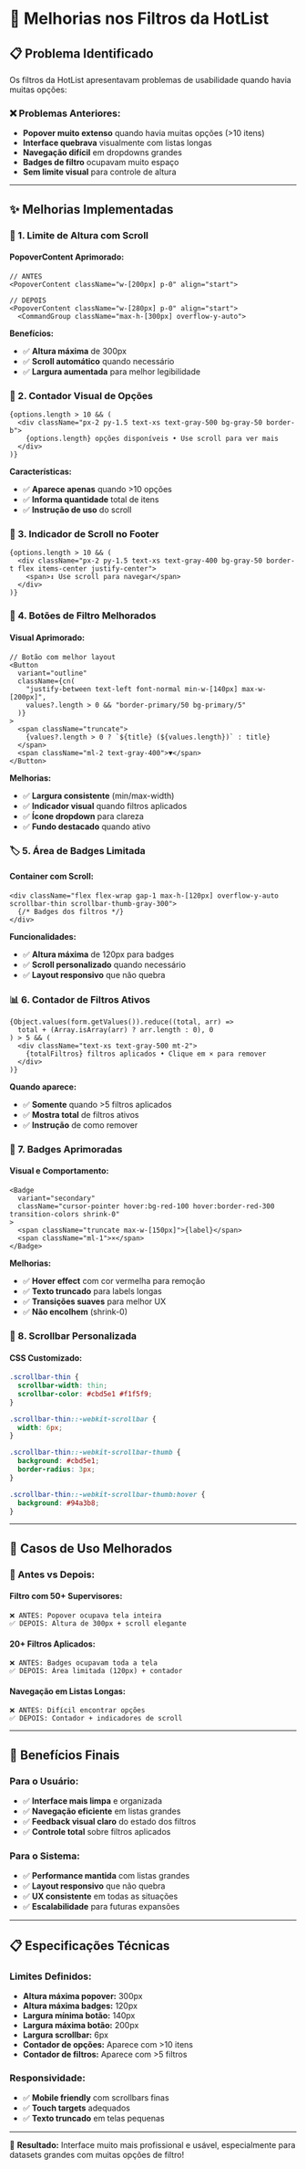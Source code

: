 # 🎯 Melhorias nos Filtros da HotList

## 📋 **Problema Identificado**

Os filtros da HotList apresentavam problemas de usabilidade quando havia muitas opções:

### **❌ Problemas Anteriores:**
- **Popover muito extenso** quando havia muitas opções (>10 itens)
- **Interface quebrava** visualmente com listas longas
- **Navegação difícil** em dropdowns grandes
- **Badges de filtro** ocupavam muito espaço
- **Sem limite visual** para controle de altura

---

## ✨ **Melhorias Implementadas**

### **🎯 1. Limite de Altura com Scroll**

#### **PopoverContent Aprimorado:**
```tsx
// ANTES
<PopoverContent className="w-[200px] p-0" align="start">

// DEPOIS  
<PopoverContent className="w-[280px] p-0" align="start">
  <CommandGroup className="max-h-[300px] overflow-y-auto">
```

**Benefícios:**
- ✅ **Altura máxima** de 300px
- ✅ **Scroll automático** quando necessário
- ✅ **Largura aumentada** para melhor legibilidade

### **🔢 2. Contador Visual de Opções**

```tsx
{options.length > 10 && (
  <div className="px-2 py-1.5 text-xs text-gray-500 bg-gray-50 border-b">
    {options.length} opções disponíveis • Use scroll para ver mais
  </div>
)}
```

**Características:**
- ✅ **Aparece apenas** quando >10 opções
- ✅ **Informa quantidade** total de itens
- ✅ **Instrução de uso** do scroll

### **📱 3. Indicador de Scroll no Footer**

```tsx
{options.length > 10 && (
  <div className="px-2 py-1.5 text-xs text-gray-400 bg-gray-50 border-t flex items-center justify-center">
    <span>↕️ Use scroll para navegar</span>
  </div>
)}
```

### **🎨 4. Botões de Filtro Melhorados**

#### **Visual Aprimorado:**
```tsx
// Botão com melhor layout
<Button 
  variant="outline" 
  className={cn(
    "justify-between text-left font-normal min-w-[140px] max-w-[200px]",
    values?.length > 0 && "border-primary/50 bg-primary/5"
  )}
>
  <span className="truncate">
    {values?.length > 0 ? `${title} (${values.length})` : title}
  </span>
  <span className="ml-2 text-gray-400">▼</span>
</Button>
```

**Melhorias:**
- ✅ **Largura consistente** (min/max-width)
- ✅ **Indicador visual** quando filtros aplicados
- ✅ **Ícone dropdown** para clareza
- ✅ **Fundo destacado** quando ativo

### **🏷️ 5. Área de Badges Limitada**

#### **Container com Scroll:**
```tsx
<div className="flex flex-wrap gap-1 max-h-[120px] overflow-y-auto scrollbar-thin scrollbar-thumb-gray-300">
  {/* Badges dos filtros */}
</div>
```

**Funcionalidades:**
- ✅ **Altura máxima** de 120px para badges
- ✅ **Scroll personalizado** quando necessário
- ✅ **Layout responsivo** que não quebra

### **📊 6. Contador de Filtros Ativos**

```tsx
{Object.values(form.getValues()).reduce((total, arr) => 
  total + (Array.isArray(arr) ? arr.length : 0), 0
) > 5 && (
  <div className="text-xs text-gray-500 mt-2">
    {totalFiltros} filtros aplicados • Clique em × para remover
  </div>
)}
```

**Quando aparece:**
- ✅ **Somente** quando >5 filtros aplicados
- ✅ **Mostra total** de filtros ativos
- ✅ **Instrução** de como remover

### **🎯 7. Badges Aprimoradas**

#### **Visual e Comportamento:**
```tsx
<Badge 
  variant="secondary"
  className="cursor-pointer hover:bg-red-100 hover:border-red-300 transition-colors shrink-0"
>
  <span className="truncate max-w-[150px]">{label}</span>
  <span className="ml-1">×</span>
</Badge>
```

**Melhorias:**
- ✅ **Hover effect** com cor vermelha para remoção
- ✅ **Texto truncado** para labels longas
- ✅ **Transições suaves** para melhor UX
- ✅ **Não encolhem** (shrink-0)

### **🎨 8. Scrollbar Personalizada**

#### **CSS Customizado:**
```css
.scrollbar-thin {
  scrollbar-width: thin;
  scrollbar-color: #cbd5e1 #f1f5f9;
}

.scrollbar-thin::-webkit-scrollbar {
  width: 6px;
}

.scrollbar-thin::-webkit-scrollbar-thumb {
  background: #cbd5e1;
  border-radius: 3px;
}

.scrollbar-thin::-webkit-scrollbar-thumb:hover {
  background: #94a3b8;
}
```

---

## 📱 **Casos de Uso Melhorados**

### **🔄 Antes vs Depois:**

#### **Filtro com 50+ Supervisores:**
```
❌ ANTES: Popover ocupava tela inteira
✅ DEPOIS: Altura de 300px + scroll elegante
```

#### **20+ Filtros Aplicados:**
```
❌ ANTES: Badges ocupavam toda a tela
✅ DEPOIS: Área limitada (120px) + contador
```

#### **Navegação em Listas Longas:**
```
❌ ANTES: Difícil encontrar opções
✅ DEPOIS: Contador + indicadores de scroll
```

---

## 🚀 **Benefícios Finais**

### **Para o Usuário:**
- ✅ **Interface mais limpa** e organizada
- ✅ **Navegação eficiente** em listas grandes
- ✅ **Feedback visual claro** do estado dos filtros
- ✅ **Controle total** sobre filtros aplicados

### **Para o Sistema:**
- ✅ **Performance mantida** com listas grandes
- ✅ **Layout responsivo** que não quebra
- ✅ **UX consistente** em todas as situações
- ✅ **Escalabilidade** para futuras expansões

---

## 📋 **Especificações Técnicas**

### **Limites Definidos:**
- **Altura máxima popover:** 300px
- **Altura máxima badges:** 120px  
- **Largura mínima botão:** 140px
- **Largura máxima botão:** 200px
- **Largura scrollbar:** 6px
- **Contador de opções:** Aparece com >10 itens
- **Contador de filtros:** Aparece com >5 filtros

### **Responsividade:**
- ✅ **Mobile friendly** com scrollbars finas
- ✅ **Touch targets** adequados
- ✅ **Texto truncado** em telas pequenas

---

🎉 **Resultado:** Interface muito mais profissional e usável, especialmente para datasets grandes com muitas opções de filtro! 